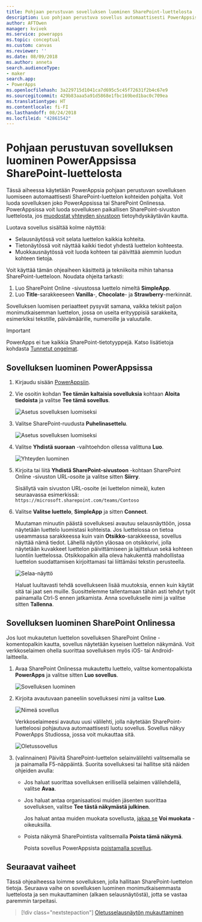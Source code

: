 ```yaml
---
title: Pohjaan perustuvan sovelluksen luominen SharePoint-luettelosta | Microsoft Docs
description: Luo pohjaan perustuva sovellus automaattisesti PowerAppsissa SharePoint-luettelon tiedonhallintaa varten
author: AFTOwen
manager: kvivek
ms.service: powerapps
ms.topic: conceptual
ms.custom: canvas
ms.reviewer: ''
ms.date: 08/09/2018
ms.author: anneta
search.audienceType:
- maker
search.app:
- PowerApps
ms.openlocfilehash: 3a229715d1041ca7d695c5c45f72631f2b4c67e9
ms.sourcegitcommit: 429b83aaa5a91d5868e1fbc169bed1bac0c709ea
ms.translationtype: HT
ms.contentlocale: fi-FI
ms.lasthandoff: 08/24/2018
ms.locfileid: "42861542"
---
```

# <a name="generate-a-canvas-app-in-powerapps-from-a-sharepoint-list"></a>Pohjaan perustuvan sovelluksen luominen PowerAppsissa SharePoint-luettelosta

Tässä aiheessa käytetään PowerAppsia pohjaan perustuvan sovelluksen luomiseen automaattisesti SharePoint-luettelon kohteiden pohjalta. Voit luoda sovelluksen joko PowerAppsissa tai SharePoint Onlinessa. PowerAppsissa voit luoda sovelluksen paikallisen SharePoint-sivuston luettelosta, jos [muodostat yhteyden sivustoon](connect-to-sharepoint.md) tietoyhdyskäytävän kautta.

Luotava sovellus sisältää kolme näyttöä:

- Selausnäytössä voit selata luettelon kaikkia kohteita.
- Tietonäytössä voit näyttää kaikki tiedot yhdestä luettelon kohteesta.
- Muokkausnäytössä voit luoda kohteen tai päivittää aiemmin luodun kohteen tietoja.

Voit käyttää tämän ohjeaiheen käsitteitä ja tekniikoita mihin tahansa SharePoint-luetteloon. Noudata ohjeita tarkasti:

1. Luo SharePoint Online -sivustossa luettelo nimeltä **SimpleApp**.
2. Luo **Title**-sarakkeeseen **Vanilla**-, **Chocolate**- ja **Strawberry**-merkinnät.

Sovelluksen luomisen periaatteet pysyvät samana, vaikka tekisit paljon monimutkaisemman luettelon, jossa on useita erityyppisiä sarakkeita, esimerkiksi tekstille, päivämäärille, numeroille ja valuutalle.

> [!IMPORTANT]
> PowerApps ei tue kaikkia SharePoint-tietotyyppejä. Katso lisätietoja kohdasta [Tunnetut ongelmat](connections/connection-sharepoint-online.md#known-issues).

## <a name="generate-an-app-from-within-powerapps"></a>Sovelluksen luominen PowerAppsissa

1. Kirjaudu sisään [PowerAppsiin](https://web.powerapps.com?utm_source=padocs&utm_medium=linkinadoc&utm_campaign=referralsfromdoc).

1. Vie osoitin kohdan **Tee tämän kaltaisia sovelluksia** kohtaan **Aloita tiedoista** ja valitse **Tee tämä sovellus**.

    ![Asetus sovelluksen luomiseksi](./media/app-from-sharepoint/make-this-app.png)

1. Valitse SharePoint-ruudusta **Puhelinasettelu**.

    ![Asetus sovelluksen luomiseksi](./media/app-from-sharepoint/sharepoint-tile.png)

1. Valitse **Yhdistä suoraan** -vaihtoehdon ollessa valittuna **Luo**.

    ![Yhteyden luominen](./media/app-from-sharepoint/create-connection.png)

1. Kirjoita tai liitä **Yhdistä SharePoint-sivustoon** -kohtaan SharePoint Online -sivuston URL-osoite ja valitse sitten **Siirry**.

    Sisällytä vain sivuston URL-osoite (ei luettelon nimeä), kuten seuraavassa esimerkissä:<br>`https://microsoft.sharepoint.com/teams/Contoso`

1. Valitse **Valitse luettelo**, **SimpleApp** ja sitten **Connect**.

    Muutaman minuutin päästä sovelluksesi avautuu selausnäyttöön, jossa näytetään luettelo luomistasi kohteista. Jos luettelossa on tietoa useammassa sarakkeessa kuin vain **Otsikko**-sarakkeessa, sovellus näyttää nämä tiedot. Lähellä näytön yläosaa on otsikkorivi, jolla näytetään kuvakkeet luettelon päivittämiseen ja lajitteluun sekä kohteen luontiin luettelossa. Otsikkopalkin alla oleva hakukenttä mahdollistaa luettelon suodattamisen kirjoittamasi tai liittämäsi tekstin perusteella. 

    ![Selaa-näyttö](./media/app-from-sharepoint/browse-screen.png)

    Haluat luultavasti tehdä sovellukseen lisää muutoksia, ennen kuin käytät sitä tai jaat sen muille. Suosittelemme tallentamaan tähän asti tehdyt työt painamalla Ctrl-S ennen jatkamista. Anna sovellukselle nimi ja valitse sitten **Tallenna**.

## <a name="generate-an-app-from-within-sharepoint-online"></a>Sovelluksen luominen SharePoint Onlinessa

Jos luot mukautetun luettelon sovelluksen SharePoint Online -komentopalkin kautta, sovellus näytetään kyseisen luettelon näkymänä. Voit verkkoselaimen ohella suorittaa sovelluksen myös iOS- tai Android-laitteella.

1. Avaa SharePoint Onlinessa mukautettu luettelo, valitse komentopalkista **PowerApps** ja valitse sitten **Luo sovellus**.

    ![Sovelluksen luominen](./media/app-from-sharepoint/generate-new-app.png)

2. Kirjoita avautuvaan paneeliin sovelluksesi nimi ja valitse **Luo**.

    ![Nimeä sovellus](./media/app-from-sharepoint/app-name.png)

    Verkkoselaimeesi avautuu uusi välilehti, jolla näytetään SharePoint-luetteloosi pohjautuva automaattisesti luotu sovellus. Sovellus näkyy PowerApps Studiossa, jossa voit mukauttaa sitä.

    ![Oletussovellus](./media/app-from-sharepoint/default-app.png)

3. (valinnainen) Päivitä SharePoint-luettelon selainvälilehti valitsemalla se ja painamalla F5-näppäintä. Suorita sovelluksesi tai hallitse sitä näiden ohjeiden avulla:

    - Jos haluat suorittaa sovelluksen erillisellä selaimen välilehdellä, valitse **Avaa**.
    - Jos haluat antaa organisaatiosi muiden jäsenten suorittaa sovelluksen, valitse **Tee tästä näkymästä julkinen**.

        Jos haluat antaa muiden muokata sovellusta, [jakaa se](share-app.md) **Voi muokata** -oikeuksilla.

    - Poista näkymä SharePointista valitsemalla **Poista tämä näkymä**.

        Poista sovellus PowerAppsista [poistamalla sovellus](delete-app.md).

## <a name="next-steps"></a>Seuraavat vaiheet
Tässä ohjeaiheessa loimme sovelluksen, jolla hallitaan SharePoint-luettelon tietoja. Seuraava vaihe on sovelluksen luominen monimutkaisemmasta luettelosta ja sen mukauttaminen (alkaen selausnäytöstä), jotta se vastaa paremmin tarpeitasi.

> [!div class="nextstepaction"]
> [Oletusselausnäytön mukauttaminen](customize-layout-sharepoint.md)
